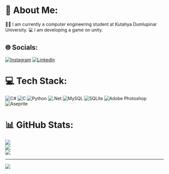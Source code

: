 # 💫 About Me:
🧑‍🎓 I am currently a computer engineering student at Kutahya Dumlupinar University.
💻 I am developing a game on unity.

## 🌐 Socials:
[![Instagram](https://img.shields.io/badge/Instagram-%23E4405F.svg?logo=Instagram&logoColor=white)](https://instagram.com/Ekoman24) [![LinkedIn](https://img.shields.io/badge/LinkedIn-%230077B5.svg?logo=linkedin&logoColor=white)](https://www.linkedin.com/in/erkan-dursun-97aa37238/) 

# 💻 Tech Stack:
![C#](https://img.shields.io/badge/c%23-%23239120.svg?style=for-the-badge&logo=c-sharp&logoColor=white) ![C](https://img.shields.io/badge/c-%2300599C.svg?style=for-the-badge&logo=c&logoColor=white) ![Python](https://img.shields.io/badge/python-3670A0?style=for-the-badge&logo=python&logoColor=ffdd54) ![.Net](https://img.shields.io/badge/.NET-5C2D91?style=for-the-badge&logo=.net&logoColor=white) ![MySQL](https://img.shields.io/badge/mysql-%2300f.svg?style=for-the-badge&logo=mysql&logoColor=white) ![SQLite](https://img.shields.io/badge/sqlite-%2307405e.svg?style=for-the-badge&logo=sqlite&logoColor=white) ![Adobe Photoshop](https://img.shields.io/badge/adobephotoshop-%2331A8FF.svg?style=for-the-badge&logo=adobephotoshop&logoColor=white) ![Aseprite](https://img.shields.io/badge/Aseprite-FFFFFF?style=for-the-badge&logo=Aseprite&logoColor=#7D929E)
# 📊 GitHub Stats:
![](https://github-readme-stats.vercel.app/api?username=Ekoman0&theme=gruvbox&hide_border=false&include_all_commits=false&count_private=false)<br/>
![](https://github-readme-streak-stats.herokuapp.com/?user=Ekoman0&theme=gruvbox&hide_border=false)<br/>
![](https://github-readme-stats.vercel.app/api/top-langs/?username=Ekoman0&theme=gruvbox&hide_border=false&include_all_commits=false&count_private=false&layout=compact)

---
[![](https://visitcount.itsvg.in/api?id=Ekoman0&icon=5&color=12)](https://visitcount.itsvg.in)

<!-- Proudly created with GPRM ( https://gprm.itsvg.in ) -->
